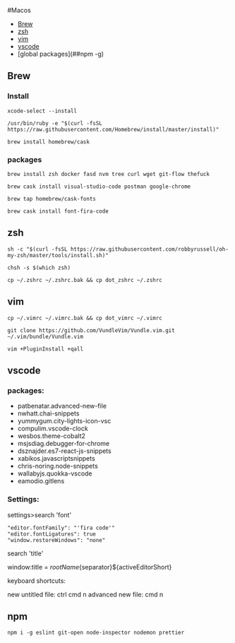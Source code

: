 #Macos

* [Brew](##Brew)
* [zsh](##zsh)
* [vim](##vim)
* [vscode](##vscode)
* [global packages](##npm -g)

## Brew

### Install

`xcode-select --install`

`/usr/bin/ruby -e "$(curl -fsSL https://raw.githubusercontent.com/Homebrew/install/master/install)"`

`brew install homebrew/cask`

###  packages

`brew install zsh docker fasd nvm tree curl wget git-flow thefuck`

`brew cask install visual-studio-code postman google-chrome`

`brew tap homebrew/cask-fonts`

`brew cask install font-fira-code`

## zsh

`sh -c "$(curl -fsSL https://raw.githubusercontent.com/robbyrussell/oh-my-zsh/master/tools/install.sh)"`

`chsh -s $(which zsh)`

`cp ~/.zshrc ~/.zshrc.bak && cp dot_zshrc ~/.zshrc`

## vim

`cp ~/.vimrc ~/.vimrc.bak && cp dot_vimrc ~/.vimrc`

`git clone https://github.com/VundleVim/Vundle.vim.git ~/.vim/bundle/Vundle.vim`

`vim +PluginInstall +qall`

## vscode

### packages: 

 * patbenatar.advanced-new-file
 * nwhatt.chai-snippets
 * yummygum.city-lights-icon-vsc
 * compulim.vscode-clock
 * wesbos.theme-cobalt2
 * msjsdiag.debugger-for-chrome
 * dsznajder.es7-react-js-snippets
 * xabikos.javascriptsnippets
 * chris-noring.node-snippets
 * wallabyjs.quokka-vscode
 * eamodio.gitlens

### Settings:
    
settings>search 'font'
    
```
"editor.fontFamily": "'fira code'"
"editor.fontLigatures": true
"window.restoreWindows": "none"
```

search 'title'

window:title = ${rootName}${separator}${activeEditorShort}

keyboard shortcuts:

new untitled file: ctrl cmd n
advanced new file: cmd n

## npm

`npm i -g eslint git-open node-inspector nodemon prettier`



